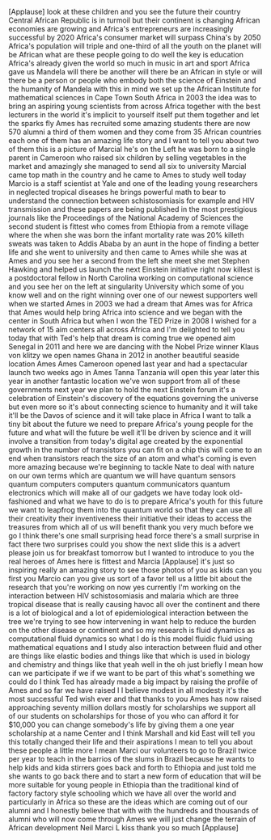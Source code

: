 
[Applause]
look at these children and you see the
future their country Central African
Republic is in turmoil but their
continent is changing African economies
are growing and Africa&#39;s entrepreneurs
are increasingly successful by 2020
Africa&#39;s consumer market will surpass
China&#39;s by 2050 Africa&#39;s population will
triple and one-third of all the youth on
the planet will be African what are
these people going to do well the key is
education
Africa&#39;s already given the world so much
in music in art and sport Africa gave us
Mandela will there be another will there
be an African in style or will there be
a person or people who embody both the
science of Einstein and the humanity of
Mandela with this in mind we set up the
African Institute for mathematical
sciences in Cape Town South Africa in
2003 the idea was to bring an aspiring
young scientists from across Africa
together with the best lecturers in the
world it&#39;s implicit to yourself itself
put them together and let the sparks fly
Ames has recruited some amazing students
there are now 570 alumni a third of them
women and they come from 35 African
countries each one of them has an
amazing life story and I want to tell
you about two of them this is a picture
of Marcial he&#39;s on the Left he was born
to a single parent in Cameroon who
raised six children by selling
vegetables in the market and amazingly
she managed to send all six to
university Marcial came top
math in the country and he came to Ames
to study well today Marcio is a staff
scientist at Yale and one of the leading
young researchers in neglected tropical
diseases he brings powerful math to bear
to understand the connection between
schistosomiasis for example and HIV
transmission and these papers are being
published in the most prestigious
journals like the Proceedings of the
National Academy of Sciences the second
student is fittest who comes from
Ethiopia from a remote village where the
when she was born the infant mortality
rate was 20% killeth sweats was taken to
Addis Ababa by an aunt in the hope of
finding a better life and she went to
university and then came to Ames while
she was at Ames and you see her a second
from the left she meet she met Stephen
Hawking and helped us launch the next
Einstein initiative right now killest is
a postdoctoral fellow in North Carolina
working on computational science and you
see her on the left at singularity
University which some of you know well
and on the right winning over one of our
newest supporters well when we started
Ames in 2003 we had a dream that Ames
was for Africa that Ames would help
bring Africa into science and we began
with the center in South Africa but when
I won the TED Prize in 2008 I wished for
a network of 15 aim centers all across
Africa and I&#39;m delighted to tell you
today that with Ted&#39;s help that dream is
coming true
we opened aim Senegal in 2011 and here
we are dancing with the Nobel Prize
winner Klaus von klitzy we open names
Ghana in 2012 in another beautiful
seaside location Ames Ames Cameroon
opened last year and had a spectacular
launch two weeks ago in Ames Tanna
Tanzania will open this year later this
year in another fantastic location we&#39;ve
won support from all of these
governments next year we plan to hold
the next Einstein forum it&#39;s a
celebration of Einstein&#39;s discovery of
the equations governing the universe but
even more so it&#39;s about connecting
science to humanity and it will take
it&#39;ll be the Davos of science and it
will take place in Africa I want to talk
a tiny bit about the future we need to
prepare Africa&#39;s young people for the
future and what will the future be
well it&#39;ll be driven by science and it
will involve a transition from today&#39;s
digital age created by the exponential
growth in the number of transistors you
can fit on a chip this will come to an
end when transistors reach the size of
an atom and what&#39;s coming is even more
amazing because we&#39;re beginning to
tackle Nate to deal with nature on our
own terms which are quantum we will have
quantum sensors quantum computers
computers quantum communicators quantum
electronics which will make all of our
gadgets we have today look old-fashioned
and what we have to do is to prepare
Africa&#39;s youth for this future we want
to leapfrog them into the quantum world
so that they can use all their
creativity their inventiveness their
initiative their ideas to access the
treasures from which all of us will
benefit thank you very much
before we go I think there&#39;s one small
surprising head force there&#39;s a small
surprise in fact there two surprises
could you show the next slide this is a
advert please join us for breakfast
tomorrow but I wanted to introduce to
you the real heroes of Ames here is
fittest and Marcia
[Applause]
it&#39;s just so inspiring really an amazing
story to see those photos of you as kids
can you first you Marcio can you give us
sort of a favor tell us a little bit
about the research that you&#39;re working
on now yes currently I&#39;m working on the
interaction between HIV schistosomiasis
and malaria which are three tropical
disease that is really causing havoc all
over the continent and there is a lot of
biological and a lot of epidemiological
interaction between the tree we&#39;re
trying to see how intervening in want
help to reduce the burden on the other
disease or continent and so my research
is fluid dynamics as computational fluid
dynamics so what I do is this model
fluidic fluid using mathematical
equations and I study also interaction
between fluid and other are things like
elastic bodies and things like that
which is used in biology and chemistry
and things like that yeah well in the oh
just briefly I mean how can we
participate if we if we want to be part
of this what&#39;s something we could do I
think Ted has already made a big impact
by raising the profile of Ames and so
far we have raised I I believe modest in
all modesty it&#39;s the most successful Ted
wish ever and that thanks to you
Ames has now raised approaching seventy
million dollars mostly for scholarships
we support all of our students on
scholarships for those of you who can
afford it for $10,000 you can change
somebody&#39;s life by giving them a one
year scholarship at a name Center and I
think Marshall and kid East will tell
you this totally changed their life and
their aspirations I mean to tell you
about these people a little more I mean
Marci our volunteers
to go to Brazil twice per year to teach
in the barrios of the slums in Brazil
because he wants to help kids and kida
stirrers goes back and forth to Ethiopia
and just told me she wants to go back
there and to start a new form of
education that will be more suitable for
young people in Ethiopia than the
traditional kind of factory factory
style schooling which we have all over
the world and particularly in Africa so
these are the ideas which are coming out
of our alumni and I honestly believe
that with with the hundreds and
thousands of alumni who will now come
through Ames we will just change the
terrain of African development
Neil Marci L kiss thank you so much
[Applause]
